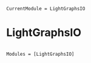 ```@meta
CurrentModule = LightGraphsIO
```

# LightGraphsIO

```@index
```

```@autodocs
Modules = [LightGraphsIO]
```

